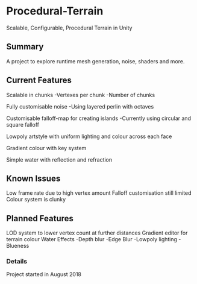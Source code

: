 # Procedural-Terrain
Scalable, Configurable, Procedural Terrain in Unity

## Summary
A project to explore runtime mesh generation, noise, shaders and more.

## Current Features
Scalable in chunks
  -Vertexes per chunk
  -Number of chunks
  
Fully customisable noise
  -Using layered perlin with octaves
 
Customisable falloff-map for creating islands
  -Currently using circular and square falloff

Lowpoly artstyle with uniform lighting and colour across each face
  
Gradient colour with key system

Simple water with reflection and refraction

## Known Issues
Low frame rate due to high vertex amount
Falloff customisation still limited
Colour system is clunky

## Planned Features
LOD system to lower vertex count at further distances
Gradient editor for terrain colour
Water Effects
  -Depth blur
  -Edge Blur
  -Lowpoly lighting
  -Blueness

### Details
Project started in August 2018
